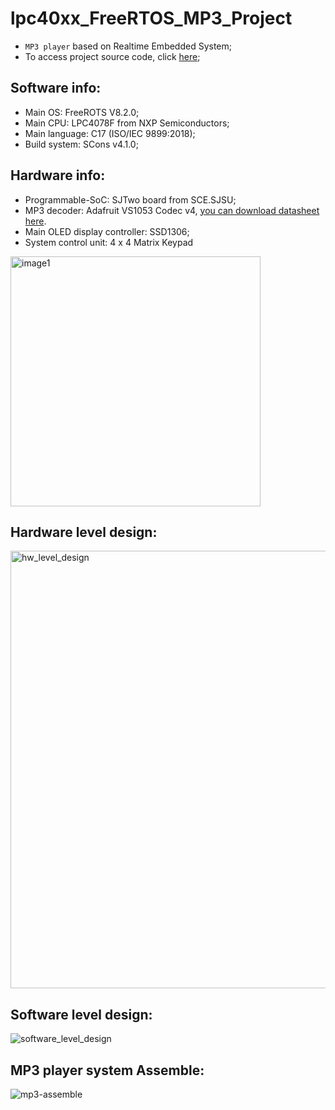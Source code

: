 
# lpc40xx_FreeRTOS_MP3_Project
* `MP3 player` based on Realtime Embedded System; 
* To access project source code, click [here](https://github.com/CMPE146-MP3-PROJECT/FreeRTOS_MP3_Project/tree/ZhaoqinLi/projects/lpc40xx_freertos);
## Software info:
* Main OS: FreeROTS V8.2.0;
* Main CPU: LPC4078F from NXP Semiconductors; 
* Main language: C17 (ISO/IEC 9899:2018);
* Build system: SCons v4.1.0;
## Hardware info:
* Programmable-SoC: SJTwo board from SCE.SJSU;
* MP3 decoder: Adafruit VS1053 Codec v4, [you can download datasheet here](https://cdn-shop.adafruit.com/datasheets/vs1053.pdf).
* Main OLED display controller: SSD1306;
* System control unit: 4 x 4 Matrix Keypad

<img src=https://user-images.githubusercontent.com/60235970/114663901-d879c180-9caf-11eb-99f8-07a139057adf.jpg alt="image1" width="400"/>

## Hardware level design:
<img src=https://user-images.githubusercontent.com/60235970/143958514-da04ff2e-c7f7-4b98-bc2d-e45016bf42fe.png alt="hw_level_design" width = "700"/>

## Software level design:
![software_level_design](https://user-images.githubusercontent.com/60235970/118579435-f15c1380-b742-11eb-9877-57b4fff06f68.png)

## MP3 player system Assemble:
![mp3-assemble](https://user-images.githubusercontent.com/60235970/137086012-dfc3f29b-78d3-43da-a9a3-04417e4c72a5.png)
